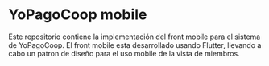 #  YoPagoCoop mobile

Este repositorio contiene la implementación del front mobile para el sistema de YoPagoCoop. El front mobile esta desarrollado usando Flutter, llevando a cabo un patron de diseño para el uso mobile de la vista de miembros.

